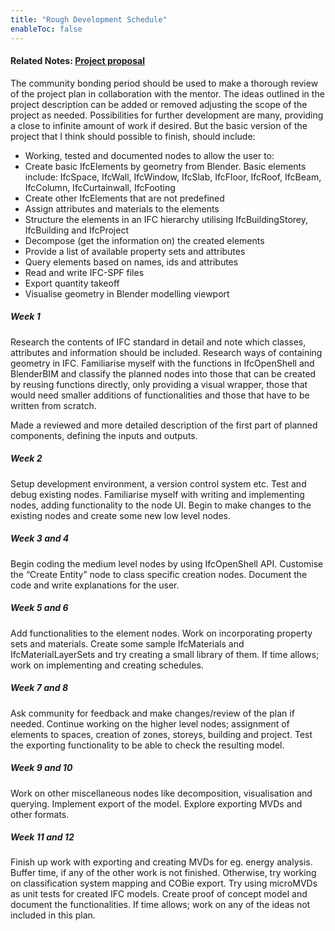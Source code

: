 ```yaml
---
title: "Rough Development Schedule"
enableToc: false
---
```

#### Related Notes: [Project proposal](GSoC_proposal_mdj.md)

The community bonding period should be used to make a thorough review of the project plan in collaboration with the mentor. The ideas outlined in the project description can be added or removed adjusting the scope of the project as needed. Possibilities for further development are many, providing a close to infinite amount of work if desired. But the basic version of the project that I think should possible to finish, should include:

-  Working, tested and documented nodes to allow the user to:
  - Create basic IfcElements by geometry from Blender. Basic elements include: IfcSpace, IfcWall, IfcWindow, IfcSlab, IfcFloor, IfcRoof, IfcBeam, IfcColumn, IfcCurtainwall, IfcFooting
  - Create other IfcElements that are not predefined
  - Assign attributes and materials to the elements
  - Structure the elements in an IFC hierarchy utilising IfcBuildingStorey, IfcBuilding and IfcProject
  - Decompose (get the information on) the created elements
  - Provide a list of available property sets and attributes
  - Query elements based on names, ids and attributes 
  - Read and write IFC-SPF files
  - Export quantity takeoff
  - Visualise geometry in Blender modelling viewport

##### Week 1

Research the contents of IFC standard in detail and note which classes, attributes and information should be included. Research ways of containing geometry in IFC. Familiarise myself with the functions in IfcOpenShell and BlenderBIM and classify the planned nodes into those that can be created by reusing functions directly, only providing a visual wrapper, those that would need smaller additions of functionalities and those that have to be written from scratch. 

Made a reviewed and more detailed description of the first part of planned components, defining the inputs and outputs.

##### Week 2

Setup development environment, a version control system etc. Test and debug existing nodes. Familiarise myself with writing and implementing nodes, adding functionality to the node UI. Begin to make changes to the existing nodes and create some new low level nodes.

##### Week 3 and 4

Begin coding the medium level nodes by using IfcOpenShell API. Customise the “Create Entity” node to class specific creation nodes. Document the code and write explanations for the user.

##### Week 5 and 6

Add functionalities to the element nodes. Work on incorporating property sets and materials. Create some sample IfcMaterials and IfcMaterialLayerSets and try creating a small library of them. If time allows; work on implementing and creating schedules.

##### Week 7 and 8

Ask community for feedback and make changes/review of the plan if needed. Continue working on the higher level nodes; assignment of elements to spaces, creation of zones, storeys, building and project. Test the exporting functionality to be able to check the resulting model.

##### Week 9 and 10

Work on other miscellaneous nodes like decomposition, visualisation and querying. Implement export of the model. Explore exporting MVDs and other formats.

##### Week 11 and 12

Finish up work with exporting and creating MVDs for eg. energy analysis. Buffer time, if any of the other work is not finished. Otherwise, try working on classification system mapping and COBie export. Try using microMVDs as unit tests for created IFC models. Create proof of concept model and document the functionalities. If time allows; work on any of the ideas not included in this plan.
